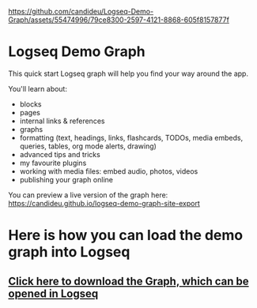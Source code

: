 https://github.com/candideu/Logseq-Demo-Graph/assets/55474996/79ce8300-2597-4121-8868-605f8157877f

# Logseq Demo Graph
This quick start Logseq graph will help you find your way around the app.

You'll learn about:
* blocks
* pages
* internal links & references
* graphs
* formatting (text, headings, links, flashcards, TODOs, media embeds, queries, tables, org mode alerts, drawing)
* advanced tips and tricks
* my favourite plugins
* working with media files: embed audio, photos, videos
* publishing your graph online

You can preview a live version of the graph here: https://candideu.github.io/logseq-demo-graph-site-export

# Here is how you can load the demo graph into Logseq

## [Click here to download the Graph, which can be opened in Logseq](https://github.com/candideu/Logseq-Demo-Graph/archive/refs/heads/main.zip)
